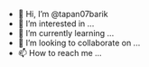 - 👋 Hi, I’m @tapan07barik
- 👀 I’m interested in ...
- 🌱 I’m currently learning ...
- 💞️ I’m looking to collaborate on ...
- 📫 How to reach me ...

<!---
tapan07barik/tapan07barik is a ✨ special ✨ repository because its `README.md` (this file) appears on your GitHub profile.
You can click the Preview link to take a look at your changes.
--->
